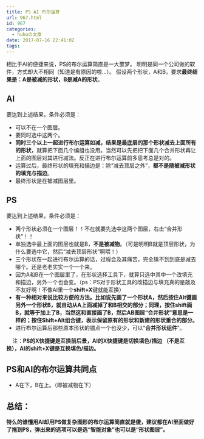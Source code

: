 ```yaml
---
title: PS AI 布尔运算
url: 967.html
id: 967
categories:
  - huhuの文章
date: 2017-07-16 22:41:02
tags:
---
```


相比于AI的便捷来说，PS的布尔运算简直是一大噩梦。 明明是同一个公司做的软件，方式却大不相同（知道是有原因的啦...）。 假设两个形状，A和B，要求**最终结果是：A是被减的形状，B是减A的形状**。

AI
--

要达到上述结果，条件必须是：

*   可以不在一个图层。
*   要同时选中这两个。
*   **同时三个以上一起进行布尔运算如减，结果是最底层的那个形状减去上面所有的形状**，就算把下面几个编组也没用。当然可以先把把下面几个合并形状再让上面的图层对其进行减法。反正在进行布尔运算前多思考总是对的。
*   运算过后，最终形状的填充和描边是：除“减去顶层之外”，**都不是随被减形状的填充与描边**。
*   最终形状是在被减图层里。

PS
--

要达到上述结果，条件必须是：

*   两个形状必须在一个图层！！不在就要先选中这两个图层，右击“合并形状”！！
*   单独选中最上面的图层也就是B，**不是被减物**。（可是明明B就是顶层形状，为什么要选中它，然后“减去顶层形状”啊喂！）
*   三个形状在一起进行布尔运算的话，过程会及其痛苦，完全猜不到到底是减去哪个。还是老老实实一个一个来。
*   因为A和B在一个图层里了，在形状选择工具下，就算只选中其中一个改填充和描边，另外一个也会变。（ps：PS对于形状工具的改描边与填充真的是敲及不友好啊！不像AI里一个**shift+X**键就能互换）
*   **有一种相对来说比较方便的方法。比如说先画了一个形状A，然后按住Alt键画另外一个形状B，就自动从A上面减掉了和B相交的部分；同理，按住shift画B，就等于加上了B，当然这和直接画了B，然后AB图层“合并形状”意思是一样的；按住Shift+Alt组合键，表示保留原有的形状和新建的形状重合的部分。**
*   进行布尔运算后那些原本形状的锚点一个也没少，可以“**合并形状组件**”。

    注：**PS的X快捷键是互换前后景，AI的X快捷键是切换填色/描边 （不是互换），AI的shift+X键是互换填色/描边。**

PS和AI的布尔运算共同点
-------------

*   A在下，B在上。（即被减物在下）

总结：
---

**特么的谁懂用AI却用PS做复杂图形的布尔运算简直就是傻，建议都在AI里面做好了拖到PS，弹出来的选项可以是选“智能对象”也可以是“形状图层”。**
